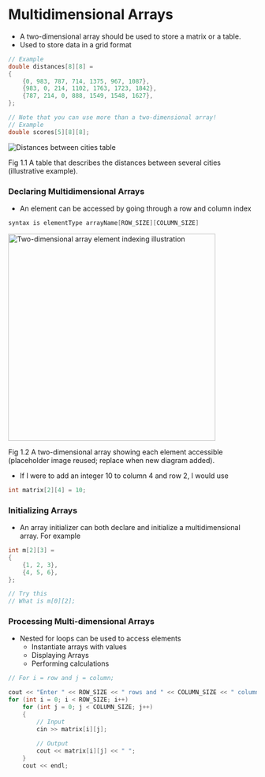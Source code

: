 # Multidimensional Arrays

- A two-dimensional array should be used to store a matrix or a table.
- Used to store data in a grid format

```cpp
// Example
double distances[8][8] = 
{
	{0, 983, 787, 714, 1375, 967, 1087},
	{983, 0, 214, 1102, 1763, 1723, 1842},
	{787, 214, 0, 888, 1549, 1548, 1627}, 
};

// Note that you can use more than a two-dimensional array!
// Example
double scores[5][8][8]; 
```

![Distances between cities table](../../../images/figure1.PNG "Distances between cities")

Fig 1.1 A table that describes the distances between several cities (illustrative example).

### Declaring Multidimensional Arrays

- An element can be accessed by going through a row and column index

```cpp
syntax is elementType arrayName[ROW_SIZE][COLUMN_SIZE]
```

<!-- The original link referenced an attachment: attachment:02f790d9-107d-4650-a9de-e69ffaeb2c8c:Capture.png which does not exist in the repo.
	Place an actual image in images/ (e.g., array2d.png) and update the path below, or keep the placeholder alt text. -->
<!-- If you add array2d.png to images/, rename the next src accordingly. -->
<img src="../../../images/figure1.PNG" alt="Two-dimensional array element indexing illustration" width="420" />

Fig 1.2 A two-dimensional array showing each element accessible (placeholder image reused; replace when new diagram added).

- If I were to add an integer 10 to column 4 and row 2, I would use

```cpp
int matrix[2][4] = 10;
```

### Initializing Arrays

- An array initializer can both declare and initialize a multidimensional array. For example

```cpp
int m[2][3] = 
{
	{1, 2, 3},
	{4, 5, 6}, 
};

// Try this
// What is m[0][2];
```

### Processing Multi-dimensional Arrays

- Nested for loops can be used to access elements
    - Instantiate arrays with values
    - Displaying Arrays
    - Performing calculations

```cpp
// For i = row and j = column;

cout << "Enter " << ROW_SIZE << " rows and " << COLUMN_SIZE << " columns: " << endl;
for (int i = 0; i < ROW_SIZE; i++)
	for (int j = 0; j < COLUMN_SIZE; j++)
	{
		// Input 
		cin >> matrix[i][j];
		
		// Output 
		cout << matrix[i][j] << " ";
	}
	cout << endl;
```